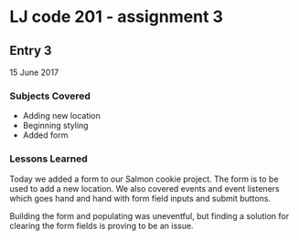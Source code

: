 # LJ code 201 - assignment 3

## Entry 3


15 June 2017

### Subjects Covered

  - Adding new location
  - Beginning styling
  - Added form

### Lessons Learned

Today we added a form to our Salmon cookie project. The form is to be used to add a new location. We also covered events and event listeners which goes hand and hand with form field inputs and submit buttons. 

Building the form and populating was uneventful, but finding a solution for clearing the form fields is proving to be an issue.  